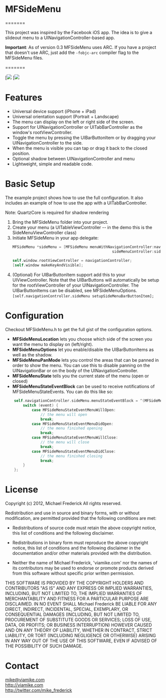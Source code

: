 # MFSideMenu
=======

This project was inspired by the Facebook iOS app. The idea is to give a slideout menu to a UINavigationController-based app.

**Important**: As of version 0.3 MFSideMenu uses ARC. If you have a project that doesn't use ARC, just add the `-fobjc-arc` compiler flag to the MFSideMenu files.

=======

[![](http://i.imgur.com/Ah5mP.png)
[![](http://i.imgur.com/KN4IB.png)

Features
=======
- Universal device support (iPhone + iPad)
- Universal orientation support (Portrait + Landscape)
- The menu can display on the left or right side of the screen.
- Support for UINavigationController or UITabBarController as the window's rootViewController.
- Toggle the menu by pressing the UIBarButtonItem or by dragging your UINavigationController to the side.
- When the menu is visible you can tap or drag it back to the closed position.
- Optional shadow between UINavigationController and menu
- Lightweight, simple and readable code.


Basic Setup
=======
The example project shows how to use the full configuration. It also includes an example of how to use the app with a UITabBarController.

Note: QuartzCore is required for shadow rendering

1. Bring the MFSideMenu folder into your project.
2. Create your menu (a UITableViewController -- in the demo this is the SideMenuViewController class)
3. Initiate MFSideMenu in your app delegate:<br />
	```objective-c                                             
    MFSideMenu *sideMenu = [MFSideMenu menuWithNavigationController:navigationController
                                                 sideMenuController:sideMenuController];
                                                 
    self.window.rootViewController = navigationController;
    [self.window makeKeyAndVisible];
    ```
4. (Optional) For UIBarButtonItem support add this to your UIViewController. Note that the UIBarButtons will automatically be setup for the rootViewController of your UINavigationController. The UIBarButtonItems can be disabled, see MFSideMenuOptions.<br />
    `[self.navigationController.sideMenu setupSideMenuBarButtonItem];`


Configuration
=======
Checkout MFSideMenu.h to get the full gist of the configuration options.

- **MFSideMenuLocation** lets you choose which side of the screen you want the menu to display on (left/right).
- **MFSideMenuOptions** let you enable/disable the UIBarButtonItems as well as the shadow.
- **MFSideMenuPanMode** lets you control the areas that can be panned in order to show the menu. You can use this to disable panning on the UINavigationBar or on the body of the UINavigationController.
- **MFSideMenuState** tells you the current state of the menu (open or closed)
- **MFSideMenuStateEventBlock** can be used to receive notifications of MFSideMenuStateEvents. You can do this like so:<br />

```objective-c
    self.navigationController.sideMenu.menuStateEventBlock = ^(MFSideMenuStateEvent event) {
        switch (event) {
            case MFSideMenuStateEventMenuWillOpen:
                // the menu will open
                break;
            case MFSideMenuStateEventMenuDidOpen:
                // the menu finished opening
                break;
            case MFSideMenuStateEventMenuWillClose:
                // the menu will close
                break;
            case MFSideMenuStateEventMenuDidClose:
                // the menu finished closing
                break;
        }
    }; 
```
    
License
=======
Copyright (c) 2012, Michael Frederick
All rights reserved.

Redistribution and use in source and binary forms, with or without modification, are permitted provided that the following conditions are met:
 
* Redistributions of source code must retain the above copyright notice, this list of conditions and the following disclaimer.
 
* Redistributions in binary form must reproduce the above copyright notice, this list of conditions and the following disclaimer in the documentation and/or other materials provided with the distribution.

* Neither the name of Michael Frederick, 'viamike.com' nor the names of its contributors may be used to endorse or promote products derived from this software without specific prior written permission.

THIS SOFTWARE IS PROVIDED BY THE COPYRIGHT HOLDERS AND CONTRIBUTORS "AS IS" AND ANY EXPRESS OR IMPLIED WARRANTIES, INCLUDING, BUT NOT LIMITED TO, THE IMPLIED WARRANTIES OF MERCHANTABILITY AND FITNESS FOR A PARTICULAR PURPOSE ARE DISCLAIMED. IN NO EVENT SHALL Michael Frederick BE LIABLE FOR ANY DIRECT, INDIRECT, INCIDENTAL, SPECIAL, EXEMPLARY, OR CONSEQUENTIAL DAMAGES (INCLUDING, BUT NOT LIMITED TO, PROCUREMENT OF SUBSTITUTE GOODS OR SERVICES; LOSS OF USE, DATA, OR PROFITS; OR BUSINESS INTERRUPTION) HOWEVER CAUSED AND ON ANY THEORY OF LIABILITY, WHETHER IN CONTRACT, STRICT LIABILITY, OR TORT (INCLUDING NEGLIGENCE OR OTHERWISE) ARISING IN ANY WAY OUT OF THE USE OF THIS SOFTWARE, EVEN IF ADVISED OF THE POSSIBILITY OF SUCH DAMAGE.

Contact
=======

mike@viamike.com<br />
http://viamike.com<br />
http://twitter.com/mike_frederick
